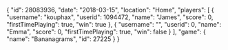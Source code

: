{
  "id": 28083936,
  "date": "2018-03-15",
  "location": "Home",
  "players": [
    {
      "username": "kouphax",
      "userid": 1094472,
      "name": "James",
      "score": 0,
      "firstTimePlaying": true,
      "win": true
    },
    {
      "username": "",
      "userid": 0,
      "name": "Emma",
      "score": 0,
      "firstTimePlaying": true,
      "win": false
    }
  ],
  "game": {
    "name": "Bananagrams",
    "id": 27225
  }
}
